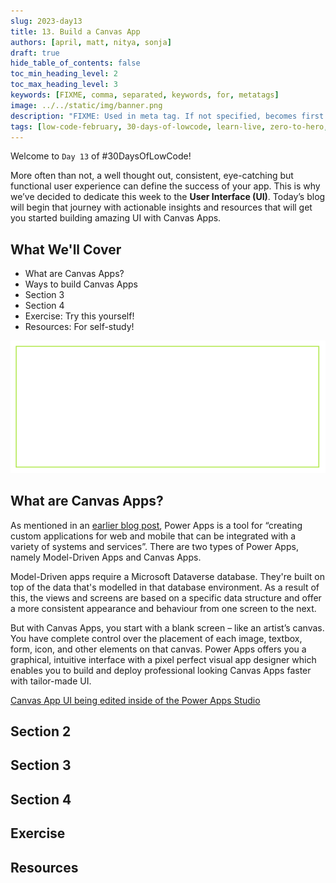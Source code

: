 ```yaml
---
slug: 2023-day13
title: 13. Build a Canvas App
authors: [april, matt, nitya, sonja]
draft: true
hide_table_of_contents: false
toc_min_heading_level: 2
toc_max_heading_level: 3
keywords: [FIXME, comma, separated, keywords, for, metatags]
image: ../../static/img/banner.png
description: "FIXME: Used in meta tag. If not specified, becomes first line of Markdown" 
tags: [low-code-february, 30-days-of-lowcode, learn-live, zero-to-hero, ask-the-expert,fusion-teams, power-platform]
---
```


<head>
  <meta name="twitter:url" 
    content="https://microsoft.github.io/Low-Code/blog/slug-FIXME" />
  <meta name="twitter:title" 
    content="FIXME: Title Of Post" />
  <meta name="twitter:description" 
    content="FIXME: Post Description" />
  <meta name="twitter:image" 
    content="FIXME: Post Image" />
  <meta name="twitter:card" content="summary_large_image" />
  <meta name="twitter:creator" 
    content="@nitya" />
  <meta name="twitter:site" content="@AzureAdvocates" /> 
  <link rel="canonical" 
    href="https://microsoft.github.io/Low-Code/blog/slug-FIXME" />
</head>

Welcome to `Day 13` of #30DaysOfLowCode!

More often than not, a well thought out, consistent, eye-catching but functional user experience can define the success of your app. This is why we’ve decided to dedicate this week to the **User Interface (UI)**. Today’s blog will begin that journey with actionable insights and resources that will get you started building amazing UI with Canvas Apps.

## What We'll Cover
 * What are Canvas Apps? 
 * Ways to build Canvas Apps
 * Section 3
 * Section 4
 * Exercise: Try this yourself!
 * Resources: For self-study!

<!-- FIXME: banner image -->
![Empty Banner Placeholder](../../../static/img/banner.png)


<!-- ************************************* -->
<!--  AUTHORS: ONLY UPDATE BELOW THIS LINE -->
<!-- ************************************* -->

## What are Canvas Apps?

As mentioned in an [earlier blog post](https://microsoft.github.io/Low-Code/blog/2023-day2/#what-does-the-power-platform-provide), Power Apps is a tool for “creating custom applications for web and mobile that can be integrated with a variety of systems and services”. There are two types of Power Apps, namely Model-Driven Apps and Canvas Apps.

Model-Driven apps require a Microsoft Dataverse database. They're built on top of the data that's modelled in that database environment. As a result of this, the views and screens are based on a specific data structure and offer a more consistent appearance and behaviour from one screen to the next.

But with Canvas Apps, you start with a blank screen – like an artist’s canvas. You have complete control over the placement of each image, textbox, form, icon, and other elements on that canvas. Power Apps offers you a graphical, intuitive interface with a pixel perfect visual app designer which enables you to build and deploy professional looking Canvas Apps faster with tailor-made UI.

[Canvas App UI being edited inside of the Power Apps Studio](./Figure1.png)


## Section 2

## Section 3

## Section 4

## Exercise

## Resources

